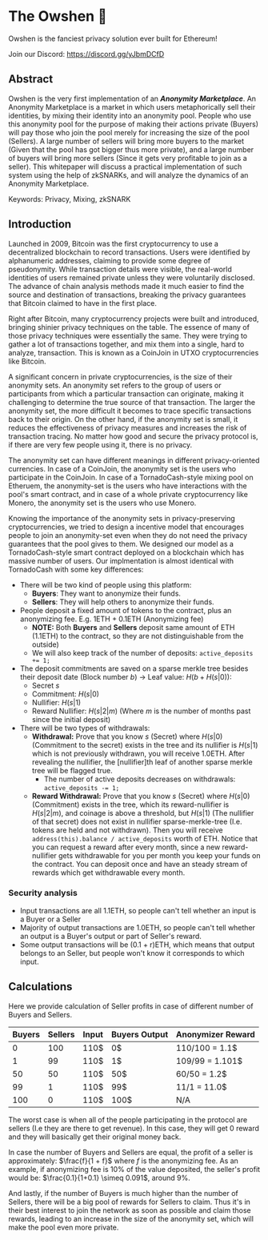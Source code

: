 # The Owshen 🌊

Owshen is the fanciest privacy solution ever built for Ethereum!

Join our Discord: https://discord.gg/yJbmDCfD

## Abstract

Owshen is the very first implementation of an ***Anonymity Marketplace***. An Anonymity Marketplace is a market in which users metaphorically sell their identities, by mixing their identity into an anonymity pool. People who use this anonymity pool for the purpose of making their actions private (Buyers) will pay those who join the pool merely for increasing the size of the pool (Sellers). A large number of sellers will bring more buyers to the market (Given that the pool has got bigger thus more private), and a large number of buyers will bring more sellers (Since it gets very profitable to join as a seller). This whitepaper will discuss a practical implementation of such system using the help of zkSNARKs, and will analyze the dynamics of an Anonymity Marketplace.

Keywords: Privacy, Mixing, zkSNARK

## Introduction

Launched in 2009, Bitcoin was the first cryptocurrency to use a decentralized blockchain to record transactions. Users were identified by alphanumeric addresses, claiming to provide some degree of pseudonymity. While transaction details were visible, the real-world identities of users remained private unless they were voluntarily disclosed. The advance of chain analysis methods made it much easier to find the source and destination of transactions, breaking the privacy guarantees that Bitcoin claimed to have in the first place.

Right after Bitcoin, many cryptocurrency projects were built and introduced, bringing shinier privacy techniques on the table. The essence of many of those privacy techniques were essentially the same. They were trying to gather a lot of transactions together, and mix them into a single, hard to analyze, transaction. This is known as a CoinJoin in UTXO cryptocurrencies like Bitcoin.

A significant concern in private cryptocurrencies, is the size of their anonymity sets. An anonymity set refers to the group of users or participants from which a particular transaction can originate, making it challenging to determine the true source of that transaction. The larger the anonymity set, the more difficult it becomes to trace specific transactions back to their origin. On the other hand, if the anonymity set is small, it reduces the effectiveness of privacy measures and increases the risk of transaction tracing. No matter how good and secure the privacy protocol is, if there are very few people using it, there is no privacy. 

The anonymity set can have different meanings in different privacy-oriented currencies. In case of a CoinJoin, the anonymity set is the users who participate in the CoinJoin. In case of a TornadoCash-style mixing pool on Etheruem, the anonymity-set is the users who have interactions with the pool's smart contract, and in case of a whole private cryptocurrency like Monero, the anonymity set is the users who use Monero.

Knowing the importance of the anonymity sets in privacy-preserving cryptocurrencies, we tried to design a incentive model that encourages people to join an anonymity-set even when they do not need the privacy guarantees that the pool gives to them. We designed our model as a TornadoCash-style smart contract deployed on a blockchain which has massive number of users. Our implmentation is almost identical with TornadoCash with some key differences:

- There will be two kind of people using this platform:
    - **Buyers**: They want to anonymize their funds.
    - **Sellers**: They will help others to anonymize their funds.
- People deposit a fixed amount of tokens to the contract, plus an anonymizing fee. E.g. 1ETH + 0.1ETH (Anonymizing fee)
    - **NOTE:** Both **Buyers** and **Sellers** deposit same amount of ETH (1.1ETH) to the contract, so they are not distinguishable from the outside)
    - We will also keep track of the number of deposits: `active_deposits += 1;`
- The deposit commitments are saved on a sparse merkle tree besides their deposit date (Block number $b$) -> Leaf value: $H(b + H(s | 0))$:
    - Secret $s$
    - Commitment: $H(s | 0)$
    - Nullifier: $H(s | 1)$
    - Reward Nullifier: $H(s | 2 | m)$ (Where $m$ is the number of months past since the initial deposit)
- There will be two types of withdrawals:
    - **Withdrawal:** Prove that you know $s$ (Secret) where $H(s | 0)$ (Commitment to the secret) exists in the tree and its nullifier is $H(s | 1)$ which is not previously withdrawn, you will receive 1.0ETH. After revealing the nullifier, the [nullifier]th leaf of another sparse merkle tree will be flagged true.
        - The number of active deposits decreases on withdrawals: `active_deposits -= 1;`
    - **Reward Withdrawal:** Prove that you know $s$ (Secret) where $H(s | 0)$ (Commitment) exists in the tree, which its reward-nullifier is $H(s | 2 | m)$, and coinage is above a threshold, but $H(s | 1)$ (The nullifier of that secret) does not exist in nullifier sparse-merkle-tree (I.e. tokens are held and not withdrawn). Then you will receive `address(this).balance / active_deposits` worth of ETH. Notice that you can request a reward after every month, since a new reward-nullifier gets withdrawable for you per month you keep your funds on the contract. You can deposit once and have an steady stream of rewards which get withdrawable every month.

### Security analysis

 - Input transactions are all 1.1ETH, so people can't tell whether an input is a Buyer or a Seller
 - Majority of output transactions are 1.0ETH, so people can't tell whether an output is a Buyer's output or part of Seller's reward.
 - Some output transactions will be (0.1 + r)ETH, which means that output belongs to an Seller, but people won't know it corresponds to which input.

## Calculations

Here we provide calculation of Seller profits in case of different number of Buyers and Sellers. 

| Buyers |   Sellers   |  Input  | Buyers Output | Anonymizer Reward |
|--------|-------------|---------|---------------|-------------------|
|    0   |     100     |   110$  |      0$       |  110/100 = 1.1$   |
|    1   |      99     |   110$  |      1$       |   109/99 = 1.101$ |
|   50   |      50     |   110$  |     50$       |    60/50 = 1.2$   |
|   99   |       1     |   110$  |     99$       |     11/1 = 11.0$  |
|  100   |       0     |   110$  |    100$       |         N/A       |

The worst case is when all of the people participating in the protocol are sellers (I.e they are there to get revenue). In this case, they will get 0 reward and they will basically get their original money back.

In case the number of Buyers and Sellers are equal, the profit of a seller is approximately: $\frac{f}{1 + f}$ where $f$ is the anonymizing fee. As an example, if anonymizing fee is 10% of the value deposited, the seller's profit would be: $\frac{0.1}{1+0.1} \simeq  0.091$, around 9%.

And lastly, if the number of Buyers is much higher than the number of Sellers, there will be a big pool of rewards for Sellers to claim. Thus it's in their best interest to join the network as soon as possible and claim those rewards, leading to an increase in the size of the anonymity set, which will make the pool even more private.
